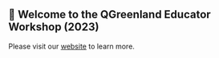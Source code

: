 ## 👋 Welcome to the QGreenland Educator Workshop (2023)

Please visit our [website](https://qgreenland-workshop-2023-educator.github.io/) to learn more.

